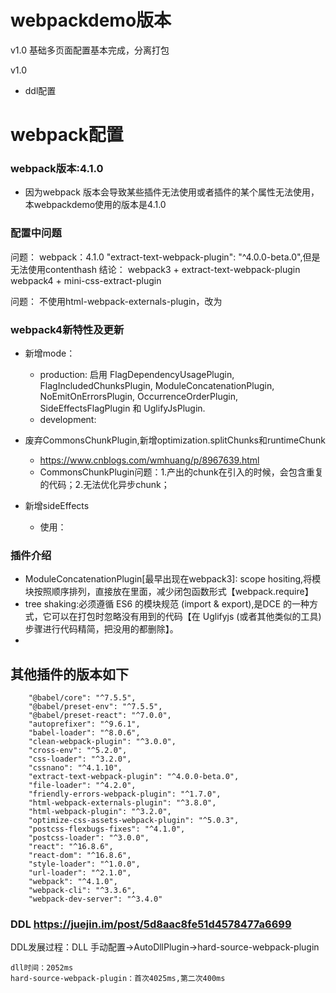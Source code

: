 # webpackdemo版本
v1.0 基础多页面配置基本完成，分离打包


v1.0
* ddl配置

# webpack配置
### webpack版本:4.1.0
* 因为webpack 版本会导致某些插件无法使用或者插件的某个属性无法使用，本webpackdemo使用的版本是4.1.0

### 配置中问题
问题：
webpack：4.1.0 "extract-text-webpack-plugin": "^4.0.0-beta.0",但是无法使用contenthash
结论：
webpack3 + extract-text-webpack-plugin
webpack4 + mini-css-extract-plugin

问题：
不使用html-webpack-externals-plugin，改为

### webpack4新特性及更新
* 新增mode：
    * production:
启用 FlagDependencyUsagePlugin, FlagIncludedChunksPlugin, ModuleConcatenationPlugin, NoEmitOnErrorsPlugin, OccurrenceOrderPlugin, SideEffectsFlagPlugin 和 UglifyJsPlugin.
    * development:
* 废弃CommonsChunkPlugin,新增optimization.splitChunks和runtimeChunk
    * https://www.cnblogs.com/wmhuang/p/8967639.html
    * CommonsChunkPlugin问题：1.产出的chunk在引入的时候，会包含重复的代码；2.无法优化异步chunk；

* 新增sideEffects
    * 使用：


### 插件介绍
* ModuleConcatenationPlugin[最早出现在webpack3]: scope hositing,将模块按照顺序排列，直接放在里面，减少闭包函数形式【webpack.require】
* tree shaking:必须遵循 ES6 的模块规范 (import & export),是DCE 的一种方式，它可以在打包时忽略没有用到的代码【在 Uglifyjs (或者其他类似的工具) 步骤进行代码精简，把没用的都删除】。
* 

## 其他插件的版本如下
```
    "@babel/core": "^7.5.5",
    "@babel/preset-env": "^7.5.5",
    "@babel/preset-react": "^7.0.0",
    "autoprefixer": "^9.6.1",
    "babel-loader": "^8.0.6",
    "clean-webpack-plugin": "^3.0.0",
    "cross-env": "^5.2.0",
    "css-loader": "^3.2.0",
    "cssnano": "^4.1.10",
    "extract-text-webpack-plugin": "^4.0.0-beta.0",
    "file-loader": "^4.2.0",
    "friendly-errors-webpack-plugin": "^1.7.0",
    "html-webpack-externals-plugin": "^3.8.0",
    "html-webpack-plugin": "^3.2.0",
    "optimize-css-assets-webpack-plugin": "^5.0.3",
    "postcss-flexbugs-fixes": "^4.1.0",
    "postcss-loader": "^3.0.0",
    "react": "^16.8.6",
    "react-dom": "^16.8.6",
    "style-loader": "^1.0.0",
    "url-loader": "^2.1.0",
    "webpack": "^4.1.0",
    "webpack-cli": "^3.3.6",
    "webpack-dev-server": "^3.4.0"
```


### DDL https://juejin.im/post/5d8aac8fe51d4578477a6699
DDL发展过程：DLL 手动配置->AutoDllPlugin->hard-source-webpack-plugin
```
dll时间：2052ms 
hard-source-webpack-plugin：首次4025ms,第二次400ms
```
### 